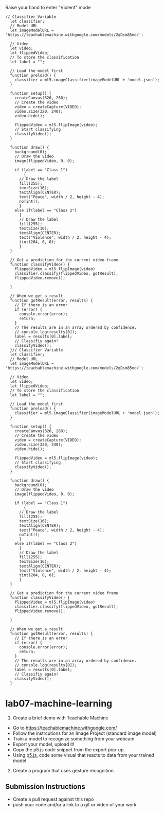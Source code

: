 Raise your hand to enter "Violent" mode
```
// Classifier Variable
  let classifier;
  // Model URL
  let imageModelURL = 'https://teachablemachine.withgoogle.com/models/2qDsm85md/';
  
  // Video
  let video;
  let flippedVideo;
  // To store the classification
  let label = "";

  // Load the model first
  function preload() {
    classifier = ml5.imageClassifier(imageModelURL + 'model.json');
  }

  function setup() {
    createCanvas(320, 260);
    // Create the video
    video = createCapture(VIDEO);
    video.size(320, 240);
    video.hide();

    flippedVideo = ml5.flipImage(video);
    // Start classifying
    classifyVideo();
  }

  function draw() {
    background(0);
    // Draw the video
    image(flippedVideo, 0, 0);

    if (label == "Class 1")
        {
      // Draw the label
      fill(255);
      textSize(16);
      textAlign(CENTER);
      text("Peace", width / 2, height - 4);
      noTint();
      }
    else if(label == "Class 2")
      {
      // Draw the label
      fill(255);
      textSize(16);
      textAlign(CENTER);
      text("Violence", width / 2, height - 4);
      tint(204, 0, 0);
      }
  }

  // Get a prediction for the current video frame
  function classifyVideo() {
    flippedVideo = ml5.flipImage(video)
    classifier.classify(flippedVideo, gotResult);
    flippedVideo.remove();

  }

  // When we get a result
  function gotResult(error, results) {
    // If there is an error
    if (error) {
      console.error(error);
      return;
    }
    // The results are in an array ordered by confidence.
    // console.log(results[0]);
    label = results[0].label;
    // Classifiy again!
    classifyVideo();
  }// Classifier Variable
  let classifier;
  // Model URL
  let imageModelURL = 'https://teachablemachine.withgoogle.com/models/2qDsm85md/';
  
  // Video
  let video;
  let flippedVideo;
  // To store the classification
  let label = "";

  // Load the model first
  function preload() {
    classifier = ml5.imageClassifier(imageModelURL + 'model.json');
  }

  function setup() {
    createCanvas(320, 260);
    // Create the video
    video = createCapture(VIDEO);
    video.size(320, 240);
    video.hide();

    flippedVideo = ml5.flipImage(video);
    // Start classifying
    classifyVideo();
  }

  function draw() {
    background(0);
    // Draw the video
    image(flippedVideo, 0, 0);

    if (label == "Class 1")
        {
      // Draw the label
      fill(255);
      textSize(16);
      textAlign(CENTER);
      text("Peace", width / 2, height - 4);
      noTint();
      }
    else if(label == "Class 2")
      {
      // Draw the label
      fill(255);
      textSize(16);
      textAlign(CENTER);
      text("Violence", width / 2, height - 4);
      tint(204, 0, 0);
      }
  }

  // Get a prediction for the current video frame
  function classifyVideo() {
    flippedVideo = ml5.flipImage(video)
    classifier.classify(flippedVideo, gotResult);
    flippedVideo.remove();

  }

  // When we get a result
  function gotResult(error, results) {
    // If there is an error
    if (error) {
      console.error(error);
      return;
    }
    // The results are in an array ordered by confidence.
    // console.log(results[0]);
    label = results[0].label;
    // Classifiy again!
    classifyVideo();
  }
  ```
# lab07-machine-learning

1. Create a brief demo with Teachable Machine
  - Go to https://teachablemachine.withgoogle.com/
  - Follow the instrcutions for an Image Project (standard image model)
  - Train a model to recognize something from your webcam
  - Export your model, upload it!
  - Copy the p5.js code snippet from the export pop-up.
  - Using [p5.js](https://editor.p5js.org/), code some visual that reacts to data from your trained model
2. Create a program that uses gesture recognition

## Submission Instructions
- Create a pull request against this repo
- push your code and/or a link to a gif or video of your work
